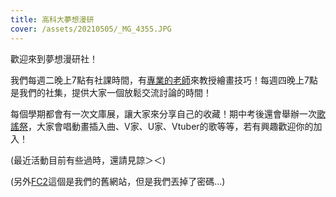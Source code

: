 ```yaml
---
title: 高科大夢想漫研
cover: /assets/20210505/_MG_4355.JPG
---
```


歡迎來到夢想漫研社！

我們每週二晚上7點有社課時間，有[專業的老師](https://choboillust.mystrikingly.com/)來教授繪畫技巧！每週四晚上7點是我們的社集，提供大家一個放鬆交流討論的時間！

每個學期都會有一次文庫展，讓大家來分享自己的收藏！期中考後還會舉辦一次[歌謠祭](/tags/歌謠祭)，大家會唱動畫插入曲、V家、U家、Vtuber的歌等等，若有興趣歡迎你的加入！

(最近活動目前有些過時，還請見諒＞＜)

(另外[FC2](http://nkfustacgclub.blog.fc2.com/)這個是我們的舊網站，但是我們丟掉了密碼…)
